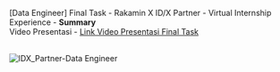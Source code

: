 [Data Engineer] Final Task - Rakamin X ID/X Partner - Virtual Internship Experience - **Summary**<br>
Video Presentasi - <a href="https://drive.google.com/file/d/1ai8aZw6G733NQg5OPL8W6_41WS_l_5i6/view?usp=sharing">Link Video Presentasi Final Task</a><br><br>

![IDX_Partner-Data Engineer](https://github.com/raihankemmy/IDX_Partners-Data_Engineer/assets/60603057/68485530-edf2-4127-9bad-4d284c2a94f5)


